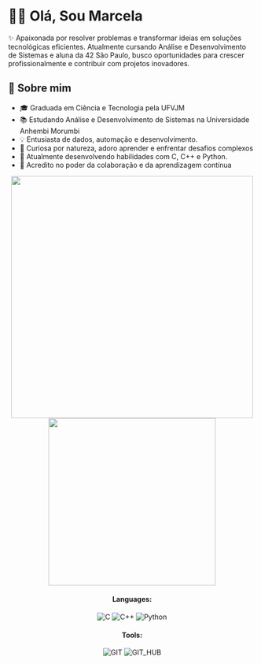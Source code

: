 # 👩‍💻 Olá, Sou Marcela 

✨ Apaixonada por resolver problemas e transformar ideias em soluções tecnológicas eficientes. Atualmente cursando Análise e Desenvolvimento de Sistemas e aluna da 42 São Paulo, busco oportunidades para crescer profissionalmente e contribuir com projetos inovadores.

## 🚀 Sobre mim

- 🎓 Graduada em Ciência e Tecnologia pela UFVJM  
- 📚 Estudando Análise e Desenvolvimento de Sistemas na Universidade Anhembi Morumbi  
- 💡 Entusiasta de dados, automação e desenvolvimento.  
- 🧠 Curiosa por natureza, adoro aprender e enfrentar desafios complexos  
- 🌱 Atualmente desenvolvendo habilidades com C, C++ e Python.
- 🤝 Acredito no poder da colaboração e da aprendizagem contínua  
<div align="center">
	<div>
		<img src="https://github-readme-stats.vercel.app/api?username=mgonzaga11&layout=compact&show_icons=false&theme=merko&count_private=true&include_all_commits=true&show_icons=true&hide=issues&hide_border=true" width="492" align="center" />
		<img src="https://github-readme-stats.vercel.app/api/top-langs/?username=mgonzaga11&layout=compact&theme=merko&count_private=true&include_all_commits=true&show_icons=true&hide=issues&hide_border=true" width="340" align="center"/>
	</div>
<div>
	<div align="center">
		<h4>Languages:</h4>
		<img alt="C" src="https://img.shields.io/badge/C-000?style=flat&logo=c" />
		<img alt="C++" src="https://img.shields.io/badge/C++-000?style=flat&logo=c" />
		<img alt="Python" src="https://img.shields.io/badge/Python-000?style=flat&logo=python" />
	</div>
	<div align="center">
		<h4>Tools:</h4>
		<img alt="GIT" src="https://img.shields.io/badge/git-000?style=flat&logo=git&logoColor=E94D5F" />
		<img alt="GIT_HUB" src="https://img.shields.io/badge/GitHub-000?style=flat&logo=github&logoColor=FFF" />
	</div>
</div>
